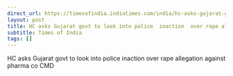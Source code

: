 ```yaml
---
direct_url: https://timesofindia.indiatimes.com/india/hc-asks-gujarat-govt-to-look-into-police-inaction-over-rape-allegation-against-pharma-co-cmd/articleshow/106221648.cms
layout: post
title: HC asks Gujarat govt to look into police  inaction  over rape allegation against pharma co CMD
subtitle: Times of India
tags: []
---
```


HC asks Gujarat govt to look into police  inaction  over rape allegation against pharma co CMD
